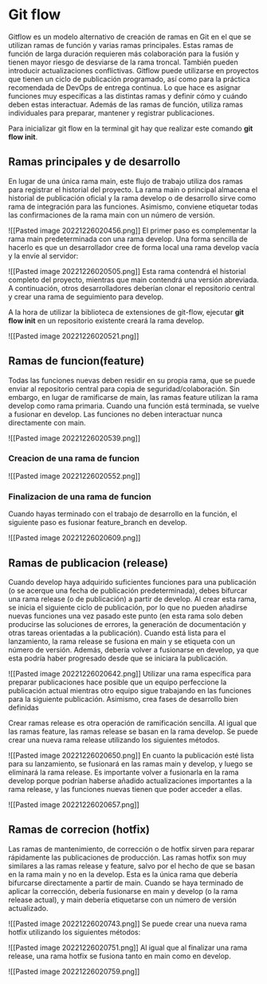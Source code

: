 # Git flow

Gitflow es un modelo alternativo de creación de ramas en Git en el que se utilizan ramas de función y varias ramas principales. Estas ramas de función de larga duración requieren más colaboración para la fusión y tienen mayor riesgo de desviarse de la rama troncal. También pueden introducir actualizaciones conflictivas. Gitflow puede utilizarse en proyectos que tienen un ciclo de publicación programado, así como para la práctica recomendada de DevOps de entrega continua. Lo que hace es asignar funciones muy específicas a las distintas ramas y definir cómo y cuándo deben estas interactuar. Además de las ramas de función, utiliza ramas individuales para preparar, mantener y registrar publicaciones.

Para inicializar git flow en la terminal git hay que realizar este comando **git flow init**.
## Ramas principales y de desarrollo
En lugar de una única rama main, este flujo de trabajo utiliza dos ramas para registrar el historial del proyecto. La rama main o principal almacena el historial de publicación oficial y la rama develop o de desarrollo sirve como rama de integración para las funciones. Asimismo, conviene etiquetar todas las confirmaciones de la rama main con un número de versión.

![[Pasted image 20221226020456.png]]
El primer paso es complementar la rama main predeterminada con una rama develop. Una forma sencilla de hacerlo es que un desarrollador cree de forma local una rama develop vacía y la envíe al servidor:

![[Pasted image 20221226020505.png]]
Esta rama contendrá el historial completo del proyecto, mientras que main contendrá una versión abreviada. A continuación, otros desarrolladores deberían clonar el repositorio central y crear una rama de seguimiento para develop.

A la hora de utilizar la biblioteca de extensiones de git-flow, ejecutar **git flow init** en un repositorio existente creará la rama develop.

![[Pasted image 20221226020521.png]]
## Ramas de funcion(feature)
Todas las funciones nuevas deben residir en su propia rama, que se puede enviar al repositorio central para copia de seguridad/colaboración. Sin embargo, en lugar de ramificarse de main, las ramas feature utilizan la rama develop como rama primaria. Cuando una función está terminada, se vuelve a fusionar en develop. Las funciones no deben interactuar nunca directamente con main.

![[Pasted image 20221226020539.png]]
### Creacion de una rama de funcion

![[Pasted image 20221226020552.png]]

### Finalizacion de una rama de funcion
Cuando hayas terminado con el trabajo de desarrollo en la función, el siguiente paso es fusionar feature_branch en develop.

![[Pasted image 20221226020609.png]]
## Ramas de publicacion (release)
Cuando develop haya adquirido suficientes funciones para una publicación (o se acerque una fecha de publicación predeterminada), debes bifurcar una rama release (o de publicación) a partir de develop. Al crear esta rama, se inicia el siguiente ciclo de publicación, por lo que no pueden añadirse nuevas funciones una vez pasado este punto (en esta rama solo deben producirse las soluciones de errores, la generación de documentación y otras tareas orientadas a la publicación). Cuando está lista para el lanzamiento, la rama release se fusiona en main y se etiqueta con un número de versión. Además, debería volver a fusionarse en develop, ya que esta podría haber progresado desde que se iniciara la publicación.

![[Pasted image 20221226020642.png]]
Utilizar una rama específica para preparar publicaciones hace posible que un equipo perfeccione la publicación actual mientras otro equipo sigue trabajando en las funciones para la siguiente publicación. Asimismo, crea fases de desarrollo bien definidas

Crear ramas release es otra operación de ramificación sencilla. Al igual que las ramas feature, las ramas release se basan en la rama develop. Se puede crear una nueva rama release utilizando los siguientes métodos.

![[Pasted image 20221226020650.png]]
En cuanto la publicación esté lista para su lanzamiento, se fusionará en las ramas main y develop, y luego se eliminará la rama release. Es importante volver a fusionarla en la rama develop porque podrían haberse añadido actualizaciones importantes a la rama release, y las funciones nuevas tienen que poder acceder a ellas.

![[Pasted image 20221226020657.png]]
## Ramas de correcion (hotfix)
Las ramas de mantenimiento, de corrección o de hotfix sirven para reparar rápidamente las publicaciones de producción. Las ramas hotfix son muy similares a las ramas release y feature, salvo por el hecho de que se basan en la rama main y no en la develop. Esta es la única rama que debería bifurcarse directamente a partir de main. Cuando se haya terminado de aplicar la corrección, debería fusionarse en main y develop (o la rama release actual), y main debería etiquetarse con un número de versión actualizado.

![[Pasted image 20221226020743.png]]
Se puede crear una nueva rama hotfix utilizando los siguientes métodos:

![[Pasted image 20221226020751.png]]
Al igual que al finalizar una rama release, una rama hotfix se fusiona tanto en main como en develop.

![[Pasted image 20221226020759.png]]

